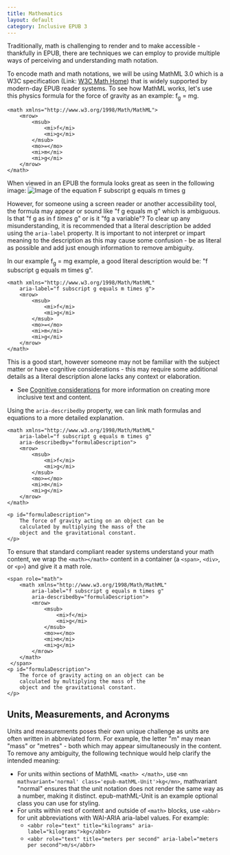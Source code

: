 ```yaml
---
title: Mathematics
layout: default
category: Inclusive EPUB 3
---
```

Traditionally, math is challenging to render and to make accessible - thankfully in EPUB, there are techniques we can employ to provide multiple ways of perceiving and understanding math notation.

To encode math and math notations, we will be using MathML 3.0 which is a W3C specification (Link: <a class="link-external" href="http://www.w3.org/Math/">W3C Math Home</a>) that is widely supported by modern-day EPUB reader systems. To see how MathML works, let's use this physics formula for the force of gravity as an example: f<sub>g</sub> = mg.

```
<math xmlns="http://www.w3.org/1998/Math/MathML">
	<mrow>
		<msub>
			<mi>f</mi>
			<mi>g</mi>
		</msub>
		<mo>=</mo>
		<mi>m</mi>
		<mi>g</mi>
	</mrow>
</math>
```

When viewed in an EPUB the formula looks great as seen in the following image: ![Image of the equation F subscript g equals m times g](/images/Equation.png)

However, for someone using a screen reader or another accessibility tool, the formula may appear or sound like "f g equals m g" which is ambiguous. Is that "f g as in f *times* g" or is it "fg a variable"? To clear up any misunderstanding, it is recommended that a literal description be added using the `aria-label` property. It is important to not interpret or impart meaning to the description as this may cause some confusion - be as literal as possible and add just enough information to remove ambiguity.

In our example f<sub>g</sub> = mg example, a good literal description would be: "f subscript g equals m times g".

```
<math xmlns="http://www.w3.org/1998/Math/MathML"
    aria-label="f subscript g equals m times g">
    <mrow>
        <msub>
            <mi>f</mi>
            <mi>g</mi>
        </msub>
        <mo>=</mo>
        <mi>m</mi>
        <mi>g</mi>
    </mrow>
</math>
```

This is a good start, however someone may not be familiar with the subject matter or have cognitive considerations - this may require some additional details as a literal description alone lacks any context or elaboration.

* See [Cognitive considerations](/CognitiveConsiderations.html) for more information on creating more inclusive text and content.

Using the `aria-describedby` property, we can link math formulas and equations to a more detailed explanation.

```
<math xmlns="http://www.w3.org/1998/Math/MathML"
    aria-label="f subscript g equals m times g"
    aria-describedby="formulaDescription">
    <mrow>
        <msub>
            <mi>f</mi>
            <mi>g</mi>
        </msub>
        <mo>=</mo>
        <mi>m</mi>
        <mi>g</mi>
    </mrow>
</math>

<p id="formulaDescription">
    The force of gravity acting on an object can be
    calculated by multiplying the mass of the
    object and the gravitational constant.
</p>
```

To ensure that standard compliant reader systems understand your math content, we wrap the `<math></math>` content in a container (a `<span>`, `<div>`, or `<p>`) and give it a math role.

```
<span role="math">
    <math xmlns="http://www.w3.org/1998/Math/MathML"
        aria-label="f subscript g equals m times g"
        aria-describedby="formulaDescription">
        <mrow>
            <msub>
                <mi>f</mi>
                <mi>g</mi>
            </msub>
            <mo>=</mo>
            <mi>m</mi>
            <mi>g</mi>
        </mrow>
    </math>
 </span>
<p id="formulaDescription">
    The force of gravity acting on an object can be
    calculated by multiplying the mass of the
    object and the gravitational constant.
</p>
```

## Units, Measurements, and Acronyms ##

Units and measurements poses their own unique challenge as units are often written in abbreviated form. For example, the letter "m" may mean "mass" or "metres" - both which may appear simultaneously in the content. To remove any ambiguity, the following technique would help clarify the intended meaning:

* For units within sections of MathML `<math> </math>`, use `<mn mathvariant='normal' class='epub-mathML-Unit'>kg</mn>`, mathvariant "normal" ensures that the unit notation does not render the same way as a number, making it distinct. epub-mathML-Unit is an example optional class you can use for styling.
* For units within rest of content and outside of `<math>` blocks, use `<abbr>` for unit abbreviations with WAI-ARIA aria-label values. For example:
   * `<abbr role="text" title="kilograms" aria-label="kilograms">kg</abbr>`
   * `<abbr role="text" title="meters per second" aria-label="meters per second">m/s</abbr>`
